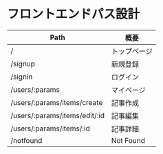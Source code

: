 # フロントエンドパス設計

| Path | 概要 |
| -- | -- |
| / | トップページ |
| /signup | 新規登録 |
| /signin | ログイン |
| /users/:params | マイページ |
| /users/:params/items/create| 記事作成 |
| /users/:params/items/edit/:id | 記事編集 |
| /users/:params/items/:id | 記事詳細 |
| /notfound | Not Found |
